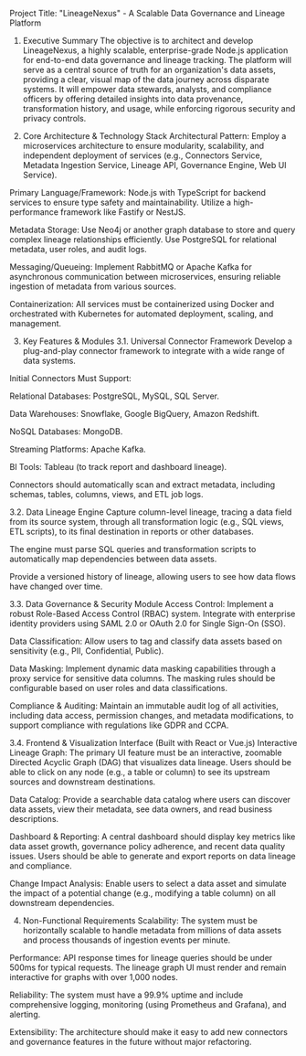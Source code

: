 Project Title: "LineageNexus" - A Scalable Data Governance and Lineage Platform

1. Executive Summary
The objective is to architect and develop LineageNexus, a highly scalable, enterprise-grade Node.js application for end-to-end data governance and lineage tracking. The platform will serve as a central source of truth for an organization's data assets, providing a clear, visual map of the data journey across disparate systems. It will empower data stewards, analysts, and compliance officers by offering detailed insights into data provenance, transformation history, and usage, while enforcing rigorous security and privacy controls.

2. Core Architecture & Technology Stack
Architectural Pattern: Employ a microservices architecture to ensure modularity, scalability, and independent deployment of services (e.g., Connectors Service, Metadata Ingestion Service, Lineage API, Governance Engine, Web UI Service).

Primary Language/Framework: Node.js with TypeScript for backend services to ensure type safety and maintainability. Utilize a high-performance framework like Fastify or NestJS.

Metadata Storage: Use Neo4j or another graph database to store and query complex lineage relationships efficiently. Use PostgreSQL for relational metadata, user roles, and audit logs.

Messaging/Queueing: Implement RabbitMQ or Apache Kafka for asynchronous communication between microservices, ensuring reliable ingestion of metadata from various sources.

Containerization: All services must be containerized using Docker and orchestrated with Kubernetes for automated deployment, scaling, and management.

3. Key Features & Modules
3.1. Universal Connector Framework
Develop a plug-and-play connector framework to integrate with a wide range of data systems.

Initial Connectors Must Support:

Relational Databases: PostgreSQL, MySQL, SQL Server.

Data Warehouses: Snowflake, Google BigQuery, Amazon Redshift.

NoSQL Databases: MongoDB.

Streaming Platforms: Apache Kafka.

BI Tools: Tableau (to track report and dashboard lineage).

Connectors should automatically scan and extract metadata, including schemas, tables, columns, views, and ETL job logs.

3.2. Data Lineage Engine
Capture column-level lineage, tracing a data field from its source system, through all transformation logic (e.g., SQL views, ETL scripts), to its final destination in reports or other databases.

The engine must parse SQL queries and transformation scripts to automatically map dependencies between data assets.

Provide a versioned history of lineage, allowing users to see how data flows have changed over time.

3.3. Data Governance & Security Module
Access Control: Implement a robust Role-Based Access Control (RBAC) system. Integrate with enterprise identity providers using SAML 2.0 or OAuth 2.0 for Single Sign-On (SSO).

Data Classification: Allow users to tag and classify data assets based on sensitivity (e.g., PII, Confidential, Public).

Data Masking: Implement dynamic data masking capabilities through a proxy service for sensitive data columns. The masking rules should be configurable based on user roles and data classifications.

Compliance & Auditing: Maintain an immutable audit log of all activities, including data access, permission changes, and metadata modifications, to support compliance with regulations like GDPR and CCPA.

3.4. Frontend & Visualization Interface (Built with React or Vue.js)
Interactive Lineage Graph: The primary UI feature must be an interactive, zoomable Directed Acyclic Graph (DAG) that visualizes data lineage. Users should be able to click on any node (e.g., a table or column) to see its upstream sources and downstream destinations.

Data Catalog: Provide a searchable data catalog where users can discover data assets, view their metadata, see data owners, and read business descriptions.

Dashboard & Reporting: A central dashboard should display key metrics like data asset growth, governance policy adherence, and recent data quality issues. Users should be able to generate and export reports on data lineage and compliance.

Change Impact Analysis: Enable users to select a data asset and simulate the impact of a potential change (e.g., modifying a table column) on all downstream dependencies.

4. Non-Functional Requirements
Scalability: The system must be horizontally scalable to handle metadata from millions of data assets and process thousands of ingestion events per minute.

Performance: API response times for lineage queries should be under 500ms for typical requests. The lineage graph UI must render and remain interactive for graphs with over 1,000 nodes.

Reliability: The system must have a 99.9% uptime and include comprehensive logging, monitoring (using Prometheus and Grafana), and alerting.

Extensibility: The architecture should make it easy to add new connectors and governance features in the future without major refactoring.